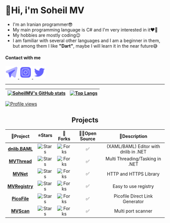 # 👋Hi, i'm Soheil MV
* I'm an Iranian programmer😎
* My main programming language is C# and I'm very interested in it❤️‍🔥 
* My hobbies are mostly coding😉
* I am familiar with several other languages and I am a beginner in them, but among them I like <b>"Dart"</b>, maybe I will learn it in the near future😅

#### Contact with me
<p>
<a href="https://t.me/mvsoft_ir" target="_blank">
<img alt="Telegram" width="40" height="40" src="images/telegram.svg"/>
</a>

<a href="https://www.instagram.com/mvsoft_ir" target="_blank">
<img alt="Instagram" width="40" height="40" src="images/instagram.svg"/>
</a>

<a href="https://twitter.com/mvsoft_ir" target="_blank">
<img alt="Twitter" width="40" height="40" src="images/twitter.svg"/>
</a>
</p>

<hr>

| [![SoheilMV's GitHub stats](https://github-readme-stats.vercel.app/api?username=SoheilMV&show_icons=true&theme=tokyonight)](https://github.com/anuraghazra/github-readme-stats)  | [![Top Langs](https://github-readme-stats.vercel.app/api/top-langs/?username=SoheilMV&theme=tokyonight)](https://github.com/anuraghazra/github-readme-stats)  |
|---|---|

[![Profile views](https://komarev.com/ghpvc/?username=SoheilMV&style=for-the-badge&label=PROFILE+VIEWS)](https://github.com/antonkomarev/github-profile-views-counter)


<div align="center">

## Projects

<table>
<thead>
	<tr>
		<th>📘Project</th>
		<th>⭐Stars</th>
		<th>🤝Forks</th>
		<th>👨‍💻Open Source</th>
		<th>📄Description</th>
	</tr>
</thead>
<tbody align="center">
	<tr>
        <td><a href="https://github.com/SoheilMV/dnlib.BAML"><b>dnlib.BAML</b></a></td>
		<td><img alt="Stars" src="https://img.shields.io/github/stars/SoheilMV/dnlib.BAML?style=flat-square&labelColor=343b41"></td>
        <td><img alt="Forks" src="https://img.shields.io/github/forks/SoheilMV/dnlib.BAML?style=flat-square&labelColor=343b41"></td>
        <td>✅</td>
	    <td>(XAML/BAML) Editor with dnlib in .NET</td>
	</tr>
	<tr>
        <td><a href="https://github.com/SoheilMV/MVThread"><b>MVThread</b></a></td>
		<td><img alt="Stars" src="https://img.shields.io/github/stars/SoheilMV/MVThread?style=flat-square&labelColor=343b41"></td>
        <td><img alt="Forks" src="https://img.shields.io/github/forks/SoheilMV/MVThread?style=flat-square&labelColor=343b41"></td>
        <td>✅</td>
	    <td>Multi Threading/Tasking in .NET</td>
	</tr>
	<tr>
        <td><a href="https://github.com/SoheilMV/MVNet"><b>MVNet</b></a></td>
		<td><img alt="Stars" src="https://img.shields.io/github/stars/SoheilMV/MVNet?style=flat-square&labelColor=343b41"></td>
        <td><img alt="Forks" src="https://img.shields.io/github/forks/SoheilMV/MVNet?style=flat-square&labelColor=343b41"></td>
        <td>✅</td>
	    <td>HTTP and HTTPS Library</td>
	</tr>
	<tr>
        <td><a href="https://github.com/SoheilMV/MVRegistry"><b>MVRegistry</b></a></td>
		<td><img alt="Stars" src="https://img.shields.io/github/stars/SoheilMV/MVRegistry?style=flat-square&labelColor=343b41"></td>
        <td><img alt="Forks" src="https://img.shields.io/github/forks/SoheilMV/MVRegistry?style=flat-square&labelColor=343b41"></td>
        <td>✅</td>
	    <td>Easy to use registry</td>
	</tr>
	<tr>
        <td><a href="https://github.com/SoheilMV/PicoFile"><b>PicoFile</b></a></td>
		<td><img alt="Stars" src="https://img.shields.io/github/stars/SoheilMV/PicoFile?style=flat-square&labelColor=343b41"></td>
        <td><img alt="Forks" src="https://img.shields.io/github/forks/SoheilMV/PicoFile?style=flat-square&labelColor=343b41"></td>
        <td>✅</td>
	    <td>Picofile Direct Link Generator</td>
	</tr>
	<tr>
        <td><a href="https://github.com/SoheilMV/MVScan"><b>MVScan</b></a></td>
		<td><img alt="Stars" src="https://img.shields.io/github/stars/SoheilMV/MVScan?style=flat-square&labelColor=343b41"></td>
        <td><img alt="Forks" src="https://img.shields.io/github/forks/SoheilMV/MVScan?style=flat-square&labelColor=343b41"></td>
        <td>✅</td>
	    <td>Multi port scanner</td>
	</tr>
</tbody>
</table>

</div>
